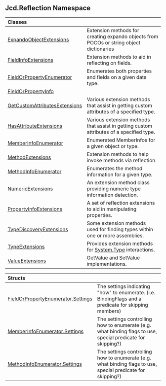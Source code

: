 ## Jcd.Reflection Namespace

| Classes                                                                                                          |                                                                                                                                   |
|:-----------------------------------------------------------------------------------------------------------------|:----------------------------------------------------------------------------------------------------------------------------------|
| [ExpandoObjectExtensions](ExpandoObjectExtensions.md 'Jcd.Reflection.ExpandoObjectExtensions')                   | Extension methods for creating expando objects from POCOs or string object dictionaries                                           |
| [FieldInfoExtensions](FieldInfoExtensions.md 'Jcd.Reflection.FieldInfoExtensions')                               | Extension methods to aid in reflecting on fields.                                                                                 |
| [FieldOrPropertyEnumerator](FieldOrPropertyEnumerator.md 'Jcd.Reflection.FieldOrPropertyEnumerator')             | Enumerates both properties and fields on a given data type.                                                                       |
| [FieldOrPropertyInfo](FieldOrPropertyInfo.md 'Jcd.Reflection.FieldOrPropertyInfo')                               |                                                                                                                                   |
| [GetCustomAttributesExtensions](GetCustomAttributesExtensions.md 'Jcd.Reflection.GetCustomAttributesExtensions') | Various extension methods that assist in getting custom attributes of a specified type.                                           |
| [HasAttributeExtensions](HasAttributeExtensions.md 'Jcd.Reflection.HasAttributeExtensions')                      | Various extension methods that assist in getting custom attributes of a specified type.                                           |
| [MemberInfoEnumerator](MemberInfoEnumerator.md 'Jcd.Reflection.MemberInfoEnumerator')                            | Enumerated MemberInfos for a given object or type.                                                                                |
| [MethodExtensions](MethodExtensions.md 'Jcd.Reflection.MethodExtensions')                                        | Extension methods to help invoke methods via reflection.                                                                          |
| [MethodInfoEnumerator](MethodInfoEnumerator.md 'Jcd.Reflection.MethodInfoEnumerator')                            | Enumerates the method information for a given type.                                                                               |
| [NumericExtensions](NumericExtensions.md 'Jcd.Reflection.NumericExtensions')                                     | An extension method class providing numeric type information detection.                                                           |
| [PropertyInfoExtensions](PropertyInfoExtensions.md 'Jcd.Reflection.PropertyInfoExtensions')                      | A set of reflection extensions to aid in manipulating properties.                                                                 |
| [TypeDiscoveryExtensions](TypeDiscoveryExtensions.md 'Jcd.Reflection.TypeDiscoveryExtensions')                   | Some extension methods used for finding types within one or more assemblies.                                                      |
| [TypeExtensions](TypeExtensions.md 'Jcd.Reflection.TypeExtensions')                                              | Provides extension methods for [System.Type](https://docs.microsoft.com/en-us/dotnet/api/System.Type 'System.Type') interactions. |
| [ValueExtensions](ValueExtensions.md 'Jcd.Reflection.ValueExtensions')                                           | GetValue and SetValue implementations.                                                                                            |

| Structs                                                                                                                         |                                                                                                             |
|:--------------------------------------------------------------------------------------------------------------------------------|:------------------------------------------------------------------------------------------------------------|
| [FieldOrPropertyEnumerator.Settings](FieldOrPropertyEnumerator.Settings.md 'Jcd.Reflection.FieldOrPropertyEnumerator.Settings') | The settings indicating "how" to enumerate. (i.e. BindingFlags and a predicate for skipping members)        |
| [MemberInfoEnumerator.Settings](MemberInfoEnumerator.Settings.md 'Jcd.Reflection.MemberInfoEnumerator.Settings')                | The settings controlling how to enumerate (e.g. what binding flags to use, special predicate for skipping?) |
| [MethodInfoEnumerator.Settings](MethodInfoEnumerator.Settings.md 'Jcd.Reflection.MethodInfoEnumerator.Settings')                | The settings controlling how to enumerate (e.g. what binding flags to use, special predicate for skipping?) |
